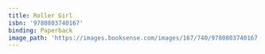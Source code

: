 ```yaml
---
title: Roller Girl
isbn: '9780803740167'
binding: Paperback
image_path: 'https://images.booksense.com/images/167/740/9780803740167.jpg'
---
```


